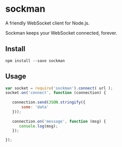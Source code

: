 sockman
=======

A friendly WebSocket client for Node.js.

Sockman keeps your WebSocket connected, forever.


Install
-------

```
npm install --save sockman
```

Usage
-----

```js
var socket = require('sockman').connect( url );
socket.on('connect', function (connection) {
   
   connection.send(JSON.stringify({
       some: 'data'
   }));
   
   connection.on('message', function (msg) {
      console.log(msg);
   });

});
```
